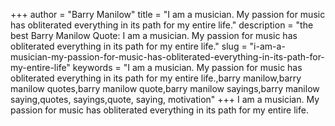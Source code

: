+++
author = "Barry Manilow"
title = "I am a musician. My passion for music has obliterated everything in its path for my entire life."
description = "the best Barry Manilow Quote: I am a musician. My passion for music has obliterated everything in its path for my entire life."
slug = "i-am-a-musician-my-passion-for-music-has-obliterated-everything-in-its-path-for-my-entire-life"
keywords = "I am a musician. My passion for music has obliterated everything in its path for my entire life.,barry manilow,barry manilow quotes,barry manilow quote,barry manilow sayings,barry manilow saying,quotes, sayings,quote, saying, motivation"
+++
I am a musician. My passion for music has obliterated everything in its path for my entire life.
